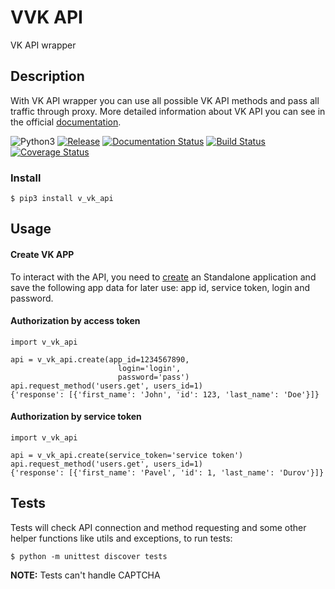 # VVK API

VK API wrapper

## Description

With VK API wrapper you can use all possible VK API methods and pass all traffic through proxy. 
More detailed information about VK API you can see in the official [documentation](https://vk.com/dev/methods).

![Python3](https://img.shields.io/badge/Python-3-brightgreen.svg)
[![Release](https://img.shields.io/github/release/vadimk2016/v-vk-api.svg)](https://github.com/vadimk2016/v-vk-api/releases)
[![Documentation Status](https://readthedocs.org/projects/v-vk-api/badge/?version=latest)](http://v-vk-api.readthedocs.io/en/latest/?badge=latest)
[![Build Status](https://travis-ci.org/vadimk2016/v-vk-api.svg?branch=master)](https://travis-ci.org/vadimk2016/v-vk-api)
[![Coverage Status](https://coveralls.io/repos/github/vadimk2016/v-vk-api/badge.svg)](https://coveralls.io/github/vadimk2016/v-vk-api)
### Install

```
$ pip3 install v_vk_api
```

## Usage

#### Create VK APP
    
To interact with the API, you need to [create](https://vk.com/editapp?act=create) an Standalone application and save the following app data for later use: app id, service token, login and password.


#### Authorization by access token

    import v_vk_api
    
    api = v_vk_api.create(app_id=1234567890, 
                            login='login', 
                            password='pass')
    api.request_method('users.get', users_id=1)
    {'response': [{'first_name': 'John', 'id': 123, 'last_name': 'Doe'}]}
    
#### Authorization by service token

    import v_vk_api
    
    api = v_vk_api.create(service_token='service token')
    api.request_method('users.get', users_id=1)    
    {'response': [{'first_name': 'Pavel', 'id': 1, 'last_name': 'Durov'}]}

## Tests

Tests will check API connection and method requesting and some other helper functions like utils and exceptions, 
to run tests:
```
$ python -m unittest discover tests
```
**NOTE:** Tests can't handle CAPTCHA